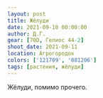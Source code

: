 ```yaml
---
layout: post
title: Жёлуди
date: 2021-09-18 00:00:00
author: Д.Г.
gear: [70D, Гелиос 44-2]
shoot_date: 2021-09-11
location: Агрогородок
colors: ['121709', '081206']
tags: [растения, жёлуди]
---
```

Жёлуди, помимо прочего.
